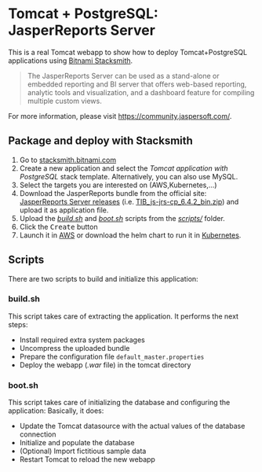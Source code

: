 # Tomcat + PostgreSQL: JasperReports Server

This is a real Tomcat webapp to show how to deploy Tomcat+PostgreSQL applications using [Bitnami Stacksmith](stacksmith.bitnami.com).

> The JasperReports Server can be used as a stand-alone or embedded reporting and BI server that offers web-based reporting, analytic tools and visualization, and a dashboard feature for compiling multiple custom views.

For more information, please visit https://community.jaspersoft.com/.

## Package and deploy with Stacksmith

1. Go to [stacksmith.bitnami.com](https://stacksmith.bitnami.com)
2. Create a new application and select the _Tomcat application with PostgreSQL_ stack template. Alternatively, you can also use MySQL.
3. Select the targets you are interested on (AWS,Kubernetes,...)
4. Download the JasperReports bundle from the official site: [JasperReports Server releases](https://community.jaspersoft.com/project/jasperreports-server/releases) (i.e. [TIB_js-jrs-cp_6.4.2_bin.zip](https://sourceforge.net/projects/jasperserver/files/JasperServer/JasperReports%20Server%20Community%20Edition%206.4.2/TIB_js-jrs-cp_6.4.2_bin.zip/download)) and upload it as application file.
5. Upload the [_build.sh_](scripts/build.sh) and [_boot.sh_](scripts/boot.sh) scripts from the [_scripts/_](scripts/) folder.
6. Click the <kbd>Create</kbd> button
7. Launch it in [AWS](https://stacksmith.bitnami.com/support/quickstart-aws) or download the helm chart to run it in [Kubernetes](https://stacksmith.bitnami.com/support/quickstart-k8s).

## Scripts

There are two scripts to build and initialize this application:

### build.sh

This script takes care of extracting the application. It performs the next steps:

* Install required extra system packages
* Uncompress the uploaded bundle
* Prepare the configuration file `default_master.properties`
* Deploy the webapp (_.war_ file) in the tomcat directory

### boot.sh

This script takes care of initializing the database and configuring the application: Basically, it does:

* Update the Tomcat datasource with the actual values of the database connection
* Initialize and populate the database
* (Optional) Import fictitious sample data
* Restart Tomcat to reload the new webapp